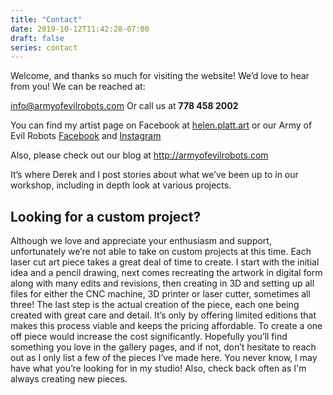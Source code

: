 ```yaml
---
title: "Contact"
date: 2019-10-12T11:42:28-07:00
draft: false
series: contact
---
```

Welcome, and thanks so much for visiting the website!
We’d love to hear from you! We can be reached at:

info@armyofevilrobots.com
Or call us at **778 458 2002**

You can find my artist page on Facebook at [helen.platt.art](https://www.facebook.com/helen.platt.art)  or our Army of Evil Robots [Facebook](https://www.facebook.com/armyofevilrobots) and 
[Instagram](https://www.instagram.com/armyofevilrobots)

Also, please check out our blog at
http://armyofevilrobots.com

It’s where Derek and I post stories about what we’ve been up to in our workshop, including in depth look at various projects.

## Looking for a custom project?

Although we love and appreciate your enthusiasm and support, unfortunately we’re not able to take on custom projects at this time. 
Each laser cut art piece takes a great deal of time to create. I start with the initial idea and a pencil drawing, next comes recreating the artwork in digital form along with many edits and revisions, then creating in 3D and setting up all files for either the CNC machine, 3D printer or laser cutter, sometimes all three!
The last step is the actual creation of the piece, each one being created with great care and detail. It’s only by offering limited editions that makes this process viable and keeps the pricing affordable. To create a one off piece would increase the cost significantly.
Hopefully you’ll find something you love in the gallery pages, and if not, don’t hesitate to reach out as I only list a few of the pieces I’ve made here. You never know, I may have what you’re looking for in my studio! Also, check back often as I'm always creating new pieces.



